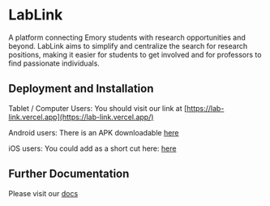 # LabLink
A platform connecting Emory students with research opportunities and beyond. LabLink aims to simplify and centralize the search for research positions, making it easier for students to get involved and for professors to find passionate individuals.

## Deployment and Installation

Tablet / Computer Users: You should visit our link at [https://lab-link.vercel.app](https://lab-link.vercel.app/)
 
Android users: There is an APK downloadable [here](https://www.upload-apk.com/en/1ggwF4ZCCwGOYzA)

iOS users: You could add as a short cut here: [here](https://www.icloud.com/shortcuts/c0e7d56ec63044e4b6dfefc4ec494ae4)

## Further Documentation
Please visit our [docs](https://github.com/bianshuyang/LabLink/tree/main/doc)
